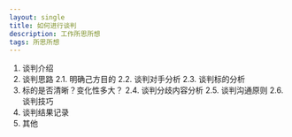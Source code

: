 ```yaml
---
layout: single
title: 如何进行谈判
description: 工作所思所想
tags: 所思所想
---
```


1.	谈判介绍
2.	谈判思路
2.1.	明确己方目的
2.2.	谈判对手分析
2.3.	谈判标的分析
1.	标的是否清晰？变化性多大？
2.4.	谈判分歧内容分析
2.5.	谈判沟通原则
2.6.	谈判技巧
3.	谈判结果记录
4.	其他
